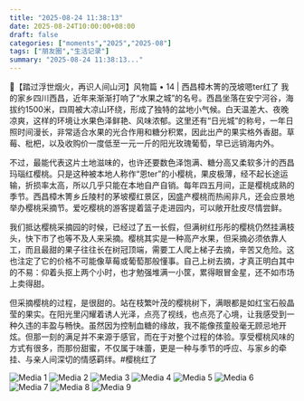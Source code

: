 ```yaml
---
title: "2025-08-24 11:38:13"
date: 2025-08-24T10:00:00+08:00
draft: false
categories: ["moments","2025","2025-08"]
tags: ["朋友圈","生活记录"]
summary: "2025-08-24 11:38:13..."
---
```


🍒【踏过浮世烟火，再识人间山河】风物篇 • 14 | 西昌樟木箐的茂坡嗯ter红了
​
​我的家乡四川西昌，近年来渐渐打响了“水果之城”的名号。西昌坐落在安宁河谷，海拔约1500米，四周被大凉山环绕，形成了独特的盆地小气候。白天温差大、夜晚凉爽，这样的环境让水果色泽鲜艳、风味浓郁。这里还有“日光城”的称号，一年日照时间漫长，非常适合水果的光合作用和糖分积累，因此出产的果实格外香甜。草莓、枇杷，以及收购价一度低至一元一斤的阳光玫瑰葡萄，早已远销海内外。

不过，最能代表这片土地滋味的，也许还要数色泽饱满、糖分高又柔软多汁的西昌玛瑙红樱桃。只是这种被本地人称作“恩ter”的小樱桃，果皮极薄，经不起长途运输，折损率太高，所以几乎只能在本地自产自销。每年四五月间，正是樱桃成熟的季节。西昌樟木箐乡丘陵村的茅坡樱红景区，因盛产樱桃而热闹非凡，还会应景地举办樱桃采摘节。爱吃樱桃的游客提着篮子走进园内，可以敞开肚皮尽情尝鲜。

我们抵达樱桃采摘园的时候，已经过了五一长假，但满树红彤彤的樱桃仍然挂满枝头，快下市了也等不及人来采摘。樱桃其实是一种高产水果，但采摘必须依靠人工，而且最甜的果子往往长在树冠顶端，需要工人爬上梯子去摘，辛苦又危险。这也注定了它的价格不可能像草莓或葡萄那般懂事。自己上树去摘，才真正明白其中的不易：仰着头抠上两个小时，也才勉强堆满一小筐，累得眼冒金星，还不如市场上卖得甜。

但采摘樱桃的过程，是很甜的。站在枝繁叶茂的樱桃树下，满眼都是如红宝石般晶莹的果实。在阳光里闪耀着诱人光泽，点亮了视线，也点亮了心境，让我感受到一种久违的丰盈与畅快。虽然因为控制血糖的缘故，我不能像孩童般毫无顾忌地开炫。但那一刻的满足并不来源于感官，而在于对整个过程的体验。享受樱桃风味的方式有很多，而那份甜蜜，不仅属于味蕾，更是一种与季节的呼应、与家乡的牵挂、与亲人间深切的情感羁绊。
​
​#樱桃红了

![Media 1](/Moments/photos/2025-08-24/202508241138130.jpg)
![Media 2](/Moments/photos/2025-08-24/202508241138131.jpg)
![Media 3](/Moments/photos/2025-08-24/202508241138132.jpg)
![Media 4](/Moments/photos/2025-08-24/202508241138133.jpg)
![Media 5](/Moments/photos/2025-08-24/202508241138134.jpg)
![Media 6](/Moments/photos/2025-08-24/202508241138135.jpg)
![Media 7](/Moments/photos/2025-08-24/202508241138136.jpg)
![Media 8](/Moments/photos/2025-08-24/202508241138137.jpg)
![Media 9](/Moments/photos/2025-08-24/202508241138138.jpg)

